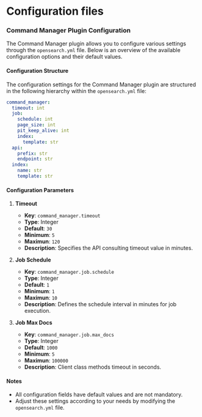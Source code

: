 # Configuration files

### Command Manager Plugin Configuration

The Command Manager plugin allows you to configure various settings through the `opensearch.yml` file. Below is an overview of the available configuration options and their default values.

#### Configuration Structure

The configuration settings for the Command Manager plugin are structured in the following hierarchy within the `opensearch.yml` file:

```yaml
command_manager:
  timeout: int
  job:
    schedule: int
    page_size: int
    pit_keep_alive: int
    index:
      template: str
  api:
    prefix: str
    endpoint: str
  index:
    name: str
    template: str
```

#### Configuration Parameters

1. **Timeout**
   - **Key**: `command_manager.timeout`
   - **Type**: Integer
   - **Default**: `30`
   - **Minimum**: `5`
   - **Maximun**: `120`
   - **Description**: Specifies the API consulting timeout value in minutes.

2. **Job Schedule**
   - **Key**: `command_manager.job.schedule`
   - **Type**: Integer
   - **Default**: `1`
   - **Minimum**: `1` 
   - **Maximun**: `10`
   - **Description**: Defines the schedule interval in minutes for job execution.

3. **Job Max Docs**
   - **Key**: `command_manager.job.max_docs`
   - **Type**: Integer
   - **Default**: `1000`
   - **Minimum**: `5`
   - **Maximun**: `100000`
   - **Description**: Client class methods timeout in seconds.

#### Notes
- All configuration fields have default values and are not mandatory.
- Adjust these settings according to your needs by modifying the `opensearch.yml` file.

